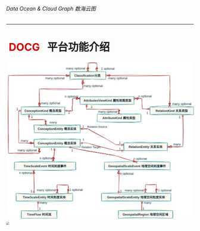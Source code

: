 ###### Data Ocean & Cloud Graph  数海云图

***

# <span style="color:#CE0000;"> DOCG  </span> 平台功能介绍

<img src="DOCG-Term-ER.jpg" style="zoom:50%;" />





<img src="/media/wangychu/NSStorage1/GIT/DOCG/docg_platform/Documentation/intro/DOCG-Component-WholePicture.jpg" style="zoom: 50%;" />